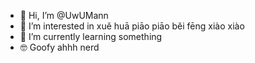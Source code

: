 - 👋 Hi, I’m @UwUMann
- 👀 I’m interested in xuě huā piāo piāo běi fēng xiào xiào 
- 🌱 I’m currently learning something
- 🤓 Goofy ahhh nerd

<!---
UwUMann/UwUMann is a ✨ special ✨ repository because its `README.md` (this file) appears on your GitHub profile.
You can click the Preview link to take a look at your changes.
--->
